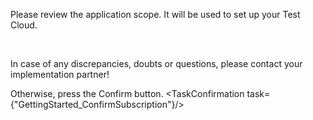 Please review the application scope. It will be used to set up your Test Cloud.

<OrderSummary />
<br/>

In case of any discrepancies, doubts or questions, please contact your implementation partner!

Otherwise, press the Confirm button.
<TaskConfirmation task={"GettingStarted_ConfirmSubscription"}/>
